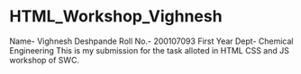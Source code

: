 # HTML_Workshop_Vighnesh
Name- Vighnesh Deshpande
Roll No.- 200107093
First Year 
Dept- Chemical Engineering
This is my submission for the task alloted in HTML CSS and JS workshop of SWC.
